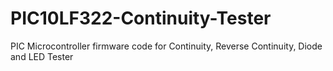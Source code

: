 # PIC10LF322-Continuity-Tester
PIC Microcontroller firmware code for Continuity, Reverse Continuity, Diode and LED Tester
